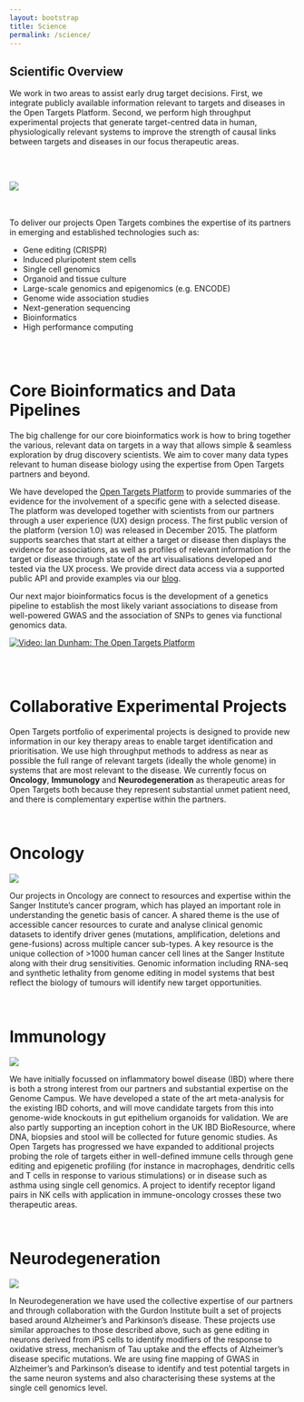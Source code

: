 ```yaml
---
layout: bootstrap
title: Science
permalink: /science/
---
```



## Scientific Overview
We work in two areas to assist early drug target decisions. First, we integrate publicly available information relevant to targets and diseases in the Open Targets Platform. Second, we perform high throughput experimental projects that generate target-centred data in human, physiologically relevant systems to improve the strength of causal links between targets and diseases in our focus therapeutic areas.

<br><br>

<div class="image-container">
  <img class="scale" data-scale="best-fit-down" data-align="center" src="{{ site.url }}/assets/images/knowledge_cycle.png">
</div>
<br><br>


To deliver our projects Open Targets combines the expertise of its partners in emerging and established technologies such as:
*	Gene editing (CRISPR)
*	Induced pluripotent stem cells
*	Single cell genomics
*	Organoid and tissue culture
*	Large-scale genomics and epigenomics (e.g. ENCODE)
*	Genome wide association studies
*	Next-generation sequencing
*	Bioinformatics
*	High performance computing


<br><br>

# Core Bioinformatics and Data Pipelines
The big challenge for our core bioinformatics work is how to bring together the various, relevant data on targets in a way that allows simple & seamless exploration by drug discovery scientists. We aim to cover many data types relevant to human disease biology using the expertise from Open Targets partners and beyond. 


We have developed the [Open Targets Platform](http://www.targetvalidation.org/) to provide summaries of the evidence for the involvement of a specific gene with a selected disease. The platform was developed together with scientists from our partners through a user experience (UX) design process. The first public version of the platform (version 1.0) was released in December 2015. The platform supports searches that start at either a target or disease then displays the evidence for associations, as well as profiles of relevant information for the target or disease through state of the art visualisations developed and tested via the UX process. We provide direct data access via a supported public API and provide examples via our [blog](https://blog.opentargets.org/).

Our next major bioinformatics focus is the development of a genetics pipeline to establish the most likely variant associations to disease from well-powered GWAS and the association of SNPs to genes via functional genomics data.  

<!-- <iframe src="https://player.vimeo.com/video/149309356" width="640" height="360" frameborder="0" webkitallowfullscreen mozallowfullscreen allowfullscreen></iframe> -->

<a href="https://vimeo.com/149309356"><img src="{{ site.url }}/assets/images/tvp_-_ot.jpg" alt="Video: Ian Dunham: The Open Targets Platform" /></a>

<br><br>

# Collaborative Experimental Projects
Open Targets portfolio of experimental projects is designed to provide new information in our key therapy areas to enable target identification and prioritisation. We use high throughput methods to address as near as possible the full range of relevant targets (ideally the whole genome) in systems that are most relevant to the disease. We currently focus on __Oncology__, __Immunology__ and __Neurodegeneration__ as therapeutic areas for Open Targets both because they represent substantial unmet patient need, and there is complementary expertise within the partners.

<br>

# Oncology
<p><img src="{{ site.url }}/assets/images/oncology.png"></p>


Our projects in Oncology are connect to resources and expertise within the Sanger Institute’s cancer program, which has played an important role in understanding the genetic basis of cancer. A shared theme is the use of accessible cancer resources to curate and analyse clinical genomic datasets to identify driver genes (mutations, amplification, deletions and gene-fusions) across multiple cancer sub-types. A key resource is the unique collection of >1000 human cancer cell lines at the Sanger Institute along with their drug sensitivities. Genomic information including RNA-seq and synthetic lethality from genome editing in model systems that best reflect the biology of tumours will identify new target opportunities. 

<br>

# Immunology
<p><img src="{{ site.url }}/assets/images/immunology.png"></p>


We have initially focussed on inflammatory bowel disease (IBD) where there is both a strong interest from our partners and substantial expertise on the Genome Campus. We have developed a state of the art meta-analysis for the existing IBD cohorts, and will move candidate targets from this into genome-wide knockouts in gut epithelium organoids for validation. We are also partly supporting an inception cohort in the UK IBD BioResource, where DNA, biopsies and stool will be collected for future genomic studies. As Open Targets has progressed we have expanded to additional projects probing the role of targets either in well-defined immune cells through gene editing and epigenetic profiling (for instance in macrophages, dendritic cells and T cells in response to various stimulations) or in disease such as asthma using single cell genomics. A project to identify receptor ligand pairs in NK cells with application in immune-oncology crosses these two therapeutic areas.

<br>

# Neurodegeneration
<p><img src="{{ site.url }}/assets/images/neurodegeneration.png"></p>

In Neurodegeneration we have used the collective expertise of our partners and through collaboration with the Gurdon Institute built a set of projects based around Alzheimer’s and Parkinson’s disease. These projects use similar approaches to those described above, such as gene editing in neurons derived from iPS cells to identify modifiers of the response to oxidative stress, mechanism of Tau uptake and the effects of Alzheimer’s disease specific mutations. We are using fine mapping of GWAS in Alzheimer’s and Parkinson’s disease to identify and test potential targets in the same neuron systems and also characterising these systems at the single cell genomics level.
<br><br>
